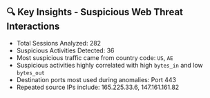 ## 🔍 Key Insights - Suspicious Web Threat Interactions

- Total Sessions Analyzed: 282
- Suspicious Activities Detected: 36
- Most suspicious traffic came from country code: `US`, `AE`
- Suspicious activities highly correlated with high `bytes_in` and low `bytes_out`
- Destination ports most used during anomalies: Port 443
- Repeated source IPs include: 165.225.33.6, 147.161.161.82
